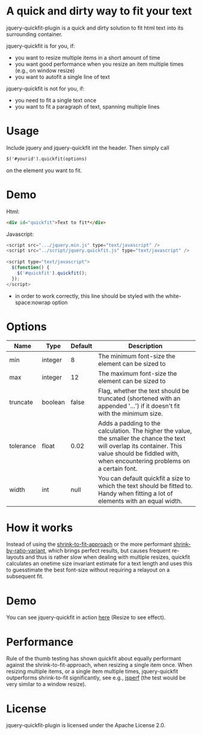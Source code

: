 A quick and dirty way to fit your text
======================================
jquery-quickfit-plugin is a quick and dirty solution to fit html text into its surrounding container. 

jquery-quickfit is for you, if:

* you want to resize multiple items in a short amount of time
* you want good performance when you resize an item multiple times (e.g., on window resize)
* you want to autofit a single line of text

jquery-quickfit is not for you, if:

* you need to fit a single text once
* you want to fit a paragraph of text, spanning multiple lines

Usage
=====

Include jquery and jquery-quickfit int the header. 
Then simply call 

```html
$('#yourid').quickfit(options) 
```

on the element you want to fit.

Demo
====

Html:

```html
<div id="quickfit">Text to fit*</div>
```

Javascript:

```javascript
<script src=".../jquery.min.js" type="text/javascript" />
<script src="../script/jquery.quickfit.js" type="text/javascript" />
  
<script type="text/javascript">
  $(function() {
    $('#quickfit').quickfit();
  });
</script>
```
* in order to work correctly, this line should be styled with the white-space:nowrap option

Options
=======

<table>
  <thead>
    <tr>
      <th>Name</th>
      <th>Type</th>
      <th>Default</th>
      <th>Description</th>
    </tr>
  </thead>
  <tbody>
    <tr>
      <td>min</td>
      <td>integer
      <td>8
      <td>The minimum font-size the element can be sized to</td>
    </tr>
    <tr>
      <td>max</td>
      <td>integer</td>
      <td>12</td>
      <td>The maximum font-size the element can be sized to</td>
    </tr>
    <tr>
      <td>truncate</td>
      <td>boolean</td>
      <td>false</td>
      <td>Flag, whether the text should be truncated (shortened with an appended '...') if it doesn't fit with the minimum size.</td>
    </tr>
    <tr>
      <td>tolerance</td>
      <td>float</td>
      <td>0.02</td>
      <td>Adds a padding to the calculation. The higher the value, the smaller the chance the text will overlap its container. This value should be fiddled with, when encountering problems on a certain font.</td>
    </tr>
    <tr>
      <td>width</td>
      <td>int</td>
      <td>null</td>
      <td>You can default quickfit a size to which the text should be fitted to. Handy when fitting a lot of elements with an equal width.</td>
    </tr>
  </tbody>    
</table>


How it works
============
Instead of using the [shrink-to-fit-approach](http://stackoverflow.com/questions/687998/auto-size-dynamic-text-to-fill-fixed-size-container) or the more performant [shrink-by-ratio-variant](http://stackoverflow.com/a/10053366/1318800), 
which brings perfect results, but causes frequent re-layouts and thus is rather slow when dealing with multiple resizes,
quickfit calculates an onetime size invariant estimate for a text length and uses this to guesstimate the best
font-size without requiring a relayout on a subsequent fit.

Demo
====
You can see jquery-quickfit in action [here](http://chunksnbits.github.com/jquery-quickfit/) (Resize to see effect). 

Performance
===========
Rule of the thumb testing has shown quickfit about equally performant against the shrink-to-fit-approach, when resizing a single item once.
When resizing multiple items, or a single item multiple times, jquery-quickfit outperforms shrink-to-fit significantly, see e.g., [jsperf](http://jsperf.com/jquery-quickfit-single-item-demo/6) (the test would be very similar to a window resize).

License
=======
jquery-quickfit-plugin is licensed under the Apache License 2.0. 
